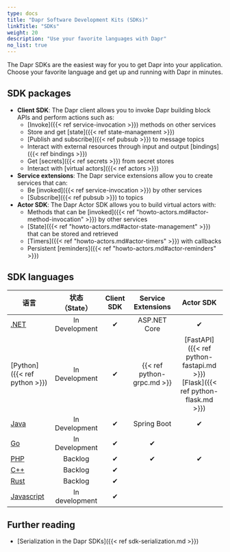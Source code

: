 ```yaml
---
type: docs
title: "Dapr Software Development Kits (SDKs)"
linkTitle: "SDKs"
weight: 20
description: "Use your favorite languages with Dapr"
no_list: true
---
```


The Dapr SDKs are the easiest way for you to get Dapr into your application. Choose your favorite language and get up and running with Dapr in minutes.

## SDK packages

- **Client SDK**: The Dapr client allows you to invoke Dapr building block APIs and perform actions such as:
   - [Invoke]({{< ref service-invocation >}}) methods on other services
   - Store and get [state]({{< ref state-management >}})
   - [Publish and subscribe]({{< ref pubsub >}}) to message topics
   - Interact with external resources through input and output [bindings]({{< ref bindings >}})
   - Get [secrets]({{< ref secrets >}}) from secret stores
   - Interact with [virtual actors]({{< ref actors >}})
- **Service extensions**: The Dapr service extensions allow you to create services that can:
   - Be [invoked]({{< ref service-invocation >}}) by other services
   - [Subscribe]({{< ref pubsub >}}) to topics
- **Actor SDK**: The Dapr Actor SDK allows you to build virtual actors with:
   - Methods that can be [invoked]({{< ref "howto-actors.md#actor-method-invocation" >}}) by other services
   - [State]({{< ref "howto-actors.md#actor-state-management" >}}) that can be stored and retrieved
   - [Timers]({{< ref "howto-actors.md#actor-timers" >}}) with callbacks
   - Persistent [reminders]({{< ref "howto-actors.md#actor-reminders" >}})

## SDK languages

| 语言                                         |   状态 （State）   | Client SDK |     Service Extensions     |                                        Actor SDK                                         |
| ------------------------------------------ |:--------------:|:----------:|:--------------------------:|:----------------------------------------------------------------------------------------:|
| [.NET](https://github.com/dapr/dotnet-sdk) | In Development |     ✔      |        ASP.NET Core        |                                            ✔                                             |
| [Python]({{< ref python >}})               | In Development |     ✔      | {{< ref python-grpc.md >}} | [FastAPI]({{< ref python-fastapi.md >}})<br />[Flask]({{< ref python-flask.md >}}) |
| [Java](https://github.com/dapr/java-sdk)   | In Development |     ✔      |        Spring Boot         |                                            ✔                                             |
| [Go](https://github.com/dapr/go-sdk)       | In Development |     ✔      |             ✔              |                                                                                          |
| [PHP](https://github.com/dapr/php-sdk)     |    Backlog     |     ✔      |             ✔              |                                            ✔                                             |
| [C++](https://github.com/dapr/cpp-sdk)     |    Backlog     |     ✔      |                            |                                                                                          |
| [Rust]()                                   |    Backlog     |     ✔      |                            |                                                                                          |
| [Javascript]()                             | In development |     ✔      |                            |                                                                                          |

## Further reading

- [Serialization in the Dapr SDKs]({{< ref sdk-serialization.md >}})
